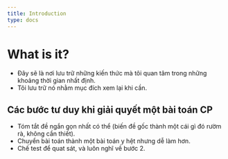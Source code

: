 ```yaml
---
title: Introduction
type: docs
---
```


# What is it?
- Đây sẽ là nơi lưu trữ những kiến thức mà tôi quan tâm trong những khoảng thời gian nhất định.
- Tôi lưu trữ nó nhằm mục đích xem lại khi cần.

## Các bước tư duy khi giải quyết một bài toán CP
- Tóm tắt đề ngắn gọn nhất có thể (biến đề gốc thành một cái gì đó rườm rà, không cần thiết).
- Chuyển bài toán thành một bài toán y hệt nhưng dễ làm hơn.
- Chế test để quat sát, và luôn nghĩ về bước 2.



